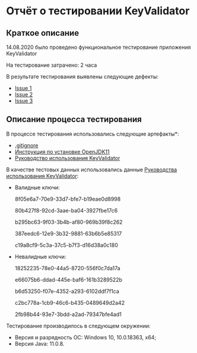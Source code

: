 # Отчёт о тестировании KeyValidator

## Краткое описание

14.08.2020 было проведено функциональное тестирование приложения KeyValidator

На тестирование затрачено: 2 часа

В результате тестирования выявлены следующие дефекты:
* [Issue 1](https://github.com/OlegSedov/homework-keyvalidator/issues/1)
* [Issue 2](https://github.com/OlegSedov/homework-keyvalidator/issues/2)
* [Issue 3](https://github.com/OlegSedov/homework-keyvalidator/issues/3)

## Описание процесса тестирования

В процессе тестирования использовались следующие артефакты*:
* [.gitignore](https://raw.githubusercontent.com/netology-code/javaqa-homeworks/master/.gitignore)
* [Инструкция по установке OpenJDK11](https://github.com/netology-code/javaqa-homeworks/blob/master/intro/openjdk11-manual.md)
* [Руководство использования KeyValidator](https://github.com/netology-code/javaqa-homeworks/blob/master/intro/user-manual.md)

В качестве тестовых данных использовались данные [Руководства использования KeyValidator](https://github.com/netology-code/javaqa-homeworks/blob/master/intro/user-manual.md):
* Валидные ключи:

    8f05e6a7-70e9-33d7-bfe7-b19eae0d8998

    80b427f8-92cd-3aae-ba04-3927fbe17c6

    b295bc63-9f03-3b4b-af80-969b39f8c262

    387eedc6-12e9-3b32-9881-63b6b5e85317

    c19a8cf9-5c3a-37c5-b7f3-d16d38a0c180

* Невалидные ключи:

    18252235-78e0-44a5-8720-556f0c7da17a

    e66075b6-ddad-445e-baf6-161b3289522b

    b6d53250-f07e-4352-a293-6102ddf7f1ca

    c2bc778a-1cb9-46c6-b435-0489649d2a42

    2fb98b44-93e7-3bdd-a2ad-79347bfe4ad1


Тестирование производилось в следующем окружении:
* Версия и разрядность ОС: Windows 10, 10.0.18363, x64;
* Версия Java: 11.0.8.